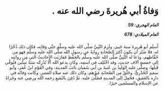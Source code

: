 <h1 dir="rtl">وَفاةُ أبي هُريرةَ رضي الله عنه .</h1>

<h5 dir="rtl">العام الهجري:  59

العام الميلادي: 678

</h5>

<p dir="rtl">أَسلَم أبو هُريرةَ سنةَ خَيبرَ، ولَزِمَ النَّبِيَّ صلَّى الله عليه وسلَّم حتَّى وَفاتِه، فكان ذلك ذُخْرًا له، فلا ضَيْرَ أن يكونَ أكثرَ الصَّحابةِ رِوايةً عن رسولِ الله صلَّى الله عليه وسلَّم فهو مِن حُفَّاظِهم، ودَعا له النَّبِيُّ صلَّى الله عليه وسلَّم بالحِفْظِ فقارَبَت الأحاديثُ التي مِن رِوايَتِه إلى خمسةِ آلاف حديثٍ، وقد اخْتُلِف في اسمِه، وكان يدعو الله ألَّا تُدْرِكَه سَنَةُ سِتِّين فتُوفِّي قَبلَها، وصلَّى عليه الوَليدُ بن عُتبةَ بن أبي سُفيان نائبُ المدينةِ، وفي القَوْمِ ابنُ عُمَر، وأبو سعيدٍ الخُدْرِيُّ، وخَلْقٌ مِن الصَّحابَةِ غيرُهم، وكان ذلك عند صلاةِ العصرِ، وكانت وَفاتُه في دارِه بالعَقيقِ، فحُمِلَ إلى المدينةِ فصُلِّيَ عليه، ثمَّ دُفِنَ بالبَقيعِ رحمه الله ورضِي عنه وجَزاهُ عن الإسلام والمسلمين خيرًا.</p></br>
